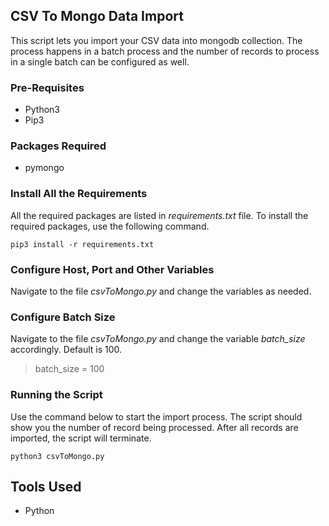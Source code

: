 ## CSV To Mongo Data Import
This script lets you import your CSV data into mongodb collection. The process happens in a batch process and the number of records to process in a single batch can be configured as well.

### Pre-Requisites
* Python3
* Pip3

### Packages Required
* pymongo

### Install All the Requirements
All the required packages are listed in *requirements.txt* file. To install the required packages, use the following command.
```
pip3 install -r requirements.txt
```

### Configure Host, Port and Other Variables

Navigate to the file *csvToMongo.py* and change the variables as needed.

### Configure Batch Size
Navigate to the file *csvToMongo.py* and change the variable *batch_size* accordingly. Default is 100.
> batch_size = 100


### Running the Script
Use the command below to start the import process. The script should show you the number of record being processed. After all records are imported, the script will terminate.
```
python3 csvToMongo.py
```

## Tools Used
* Python